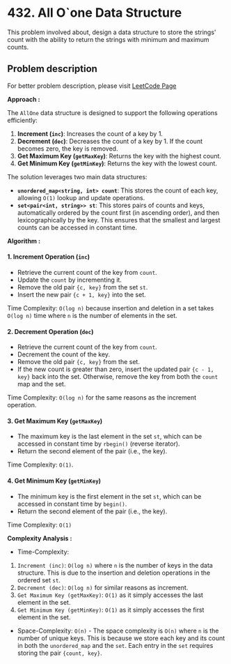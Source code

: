 # 432. All O`one Data Structure

This problem involved about, design a data structure to store the strings' count with the ability to return the strings with minimum and maximum counts.

## Problem description

For better problem description, please visit [LeetCode Page](https://leetcode.com/problems/all-oone-data-structure/description/)

**Approach :**<br/>

The `AllOne` data structure is designed to support the following operations efficiently:

1. **Increment (`inc`)**: Increases the count of a key by 1.
2. **Decrement (`dec`)**: Decreases the count of a key by 1. If the count becomes zero, the key is removed.
3. **Get Maximum Key (`getMaxKey`)**: Returns the key with the highest count.
4. **Get Minimum Key (`getMinKey`)**: Returns the key with the lowest count.

The solution leverages two main data structures:

-   **`unordered_map<string, int> count`**: This stores the count of each key, allowing `O(1)` lookup and update operations.
-   **`set<pair<int, string>> st`**: This stores pairs of counts and keys, automatically ordered by the count first (in ascending order), and then lexicographically by the key. This ensures that the smallest and largest counts can be accessed in constant time.

**Algorithm :**<br/>

#### 1. **Increment Operation (`inc`)**

-   Retrieve the current count of the key from `count`.
-   Update the `count` by incrementing it.
-   Remove the old pair `{c, key}` from the set `st`.
-   Insert the new pair `{c + 1, key}` into the set.

Time Complexity: `O(log n)` because insertion and deletion in a set takes `O(log n)` time where `n` is the number of elements in the set.

#### 2. **Decrement Operation (`dec`)**

-   Retrieve the current count of the key from `count`.
-   Decrement the count of the key.
-   Remove the old pair `{c, key}` from the set.
-   If the new count is greater than zero, insert the updated pair `{c - 1, key}` back into the set. Otherwise, remove the key from both the `count` map and the set.

Time Complexity: `O(log n)` for the same reasons as the increment operation.

#### 3. **Get Maximum Key (`getMaxKey`)**

-   The maximum key is the last element in the set `st`, which can be accessed in constant time by `rbegin()` (reverse iterator).
-   Return the second element of the pair (i.e., the key).

Time Complexity: `O(1)`.

#### 4. **Get Minimum Key (`getMinKey`)**

-   The minimum key is the first element in the set `st`, which can be accessed in constant time by `begin()`.
-   Return the second element of the pair (i.e., the key).

Time Complexity: `O(1)`

**Complexity Analysis :**<br/>

-   Time-Complexity:

1.  `Increment (inc)`: `O(log n)` where `n` is the number of keys in the data structure. This is due to the insertion and deletion operations in the ordered set `st`.
2.  `Decrement (dec)`: `O(log n)` for similar reasons as increment.
3.  `Get Maximum Key (getMaxKey)`: `O(1)` as it simply accesses the last element in the set.
4.  `Get Minimum Key (getMinKey)`: `O(1)` as it simply accesses the first element in the set.

-   Space-Complexity: `O(n)` - The space complexity is `O(n)` where `n` is the number of unique keys. This is because we store each key and its count in both the `unordered_map` and the `set`. Each entry in the `set` requires storing the pair `{count, key}`.